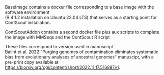 BaseImage contains a docker file corresponding to a base image with the software environment   
(R 4.1.2 installation on Ubuntu 22.04 LTS) that serves as a starting point for ContScout installation. 
  
ContScoutAddon contains a second docker file plus aux scripts to complete the image with MMSeqs and the ContScout R script

These files correspond to version used in manuscript  
Balint et al. 2022 "Purging genomes of contamination eliminates systematic bias from evolutionary analyses of ancestral genomes" manuscipt, with a pre-print copy available at https://biorxiv.org/cgi/content/short/2022.11.17.516887v1.
